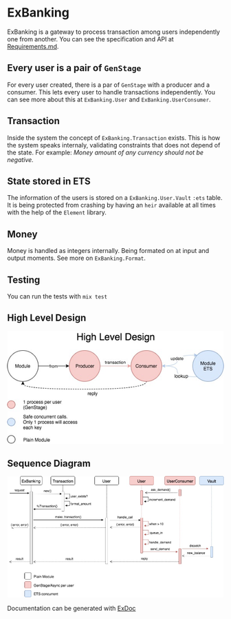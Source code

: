 # ExBanking

ExBanking is a gateway to process transaction among users
independently one from another. You can see the 
specification and API at [Requirements.md](./requirements.md).

## Every user is a pair of `GenStage`

For every user created, there is a par of `GenStage` with a producer and a consumer. This lets every user to handle transactions independently. You can see more about this at `ExBanking.User` and `ExBanking.UserConsumer`.

## Transaction

Inside the system the concept of `ExBanking.Transaction` exists. This is how the system speaks internaly, validating constraints that does not depend of the state. For example: *Money amount of any currency should not be negative.*

## State stored in ETS

The information of the users is stored on a `ExBanking.User.Vault` `:ets` table. It is being protected from crashing by having an `heir` available at all times with the help of the `Element` library.

## Money

Money is handled as integers internally. Being formated on at input and output moments. See more on `ExBanking.Format`.

## Testing

You can run the tests with `mix test`

## High Level Design

![](./img/high_level_diagram.jpg)

## Sequence Diagram

![](./img/sequence_diagram.jpg)

Documentation can be generated with [ExDoc](https://github.com/elixir-lang/ex_doc)

